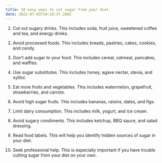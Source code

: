 ```yaml
---
title: 10 easy ways to cut sugar from your diet
date: 2022-07-03T19:19:37.298Z
---
```


1. Cut out sugary drinks. This includes soda, fruit juice, sweetened coffee and tea, and energy drinks.

2. Avoid processed foods. This includes breads, pastries, cakes, cookies, and candy.

3. Don’t add sugar to your food. This includes cereal, oatmeal, pancakes, and waffles.

4. Use sugar substitutes. This includes honey, agave nectar, stevia, and xylitol.

5. Eat more fruits and vegetables. This includes watermelon, grapefruit, strawberries, and carrots.

6. Avoid high sugar fruits. This includes bananas, raisins, dates, and figs.

7. Limit dairy consumption. This includes milk, yogurt, and ice cream.

8. Avoid sugary condiments. This includes ketchup, BBQ sauce, and salad dressing.

9. Read food labels. This will help you identify hidden sources of sugar in your diet.

10. Seek professional help. This is especially important if you have trouble cutting sugar from your diet on your own.
